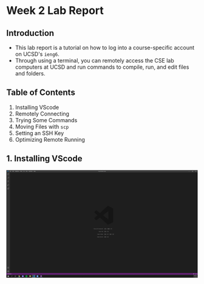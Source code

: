 # Week 2 Lab Report
## Introduction
* This lab report is a tutorial on how to log into a course-specific account on UCSD's `ieng6`. 
* Through using a terminal, you can remotely access the CSE lab computers at UCSD and run commands to compile, run, and edit files and folders.
## Table of Contents
1. Installing VScode
2. Remotely Connecting
3. Trying Some Commands
4. Moving Files with `scp`
5. Setting an SSH Key
6. Optimizing Remote Running
## 1. Installing VScode
![Image](images/vscode_pic.PNG)
